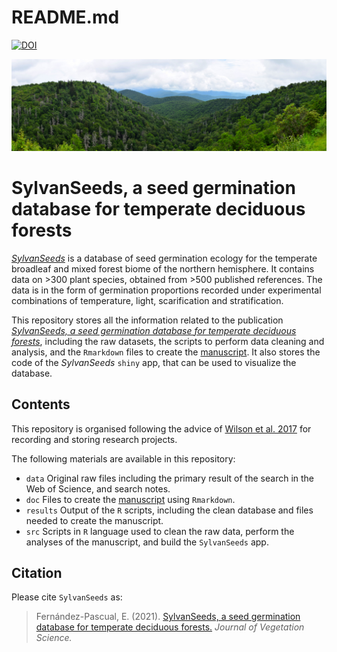 README.md
================

[![DOI](https://zenodo.org/badge/DOI/10.5281/zenodo.4081377.svg)](https://doi.org/10.5281/zenodo.4081377)

![SylvanSeeds](data/2017070313%20Blue%20Ridge%20Parkway%20small.jpg)

# SylvanSeeds, a seed germination database for temperate deciduous forests

[*SylvanSeeds*](https://efernandezpascual.github.io/home/sylvanseeds.html)
is a database of seed germination ecology for the temperate broadleaf
and mixed forest biome of the northern hemisphere. It contains data on
\>300 plant species, obtained from \>500 published references. The data
is in the form of germination proportions recorded under experimental
combinations of temperature, light, scarification and stratification.

This repository stores all the information related to the publication
[*SylvanSeeds, a seed germination database for temperate deciduous
forests*](https://doi.org/10.1111/jvs.12960), including the raw
datasets, the scripts to perform data cleaning and analysis, and the
`Rmarkdown` files to create the
[manuscript](https://github.com/efernandezpascual/sylvanseeds/blob/master/doc/manuscript.md).
It also stores the code of the *SylvanSeeds* `shiny` app, that can be
used to visualize the database.

## Contents

This repository is organised following the advice of [Wilson et
al. 2017](https://doi.org/10.1371/journal.pcbi.1005510) for recording
and storing research projects.

The following materials are available in this repository:

  - `data` Original raw files including the primary result of the search
    in the Web of Science, and search notes.
  - `doc` Files to create the
    [manuscript](https://github.com/efernandezpascual/sylvanseeds/blob/master/doc/manuscript.md)
    using `Rmarkdown`.
  - `results` Output of the `R` scripts, including the clean database
    and files needed to create the manuscript.
  - `src` Scripts in `R` language used to clean the raw data, perform
    the analyses of the manuscript, and build the `SylvanSeeds` app.

## Citation

Please cite `SylvanSeeds` as:

> Fernández-Pascual, E. (2021). [SylvanSeeds, a seed germination
> database for temperate deciduous
> forests.](https://doi.org/10.1111/jvs.12960) *Journal of Vegetation
> Science.*
